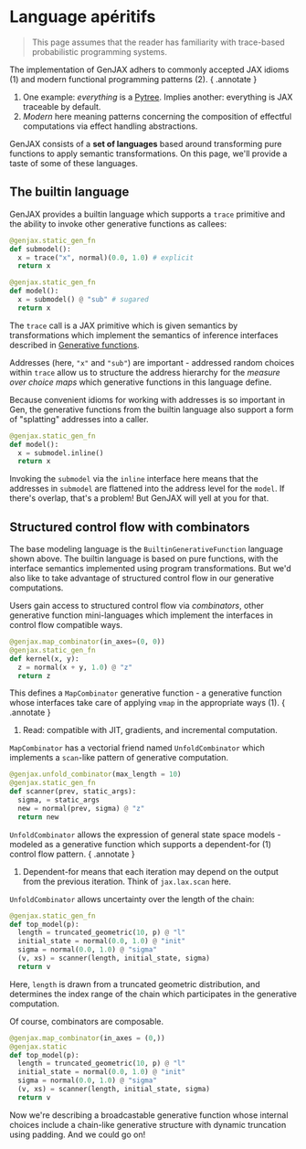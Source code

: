 # Language apéritifs

> This page assumes that the reader has familiarity with trace-based probabilistic programming systems.

The implementation of GenJAX adhers to commonly accepted JAX idioms (1) and modern functional programming patterns (2).
{ .annotate }

1.  One example: _everything_ is a [Pytree](https://github.com/patrick-kidger/equinox). Implies another: everything is JAX traceable by default.
2.  _Modern_ here meaning patterns concerning the composition of effectful computations via effect handling abstractions.

GenJAX consists of a **set of languages** based around transforming pure functions to apply semantic transformations. On this page, we'll provide a taste of some of these languages.

## The builtin language

GenJAX provides a builtin language which supports a `trace` primitive and the ability to invoke other generative functions as callees:

```python
@genjax.static_gen_fn
def submodel():
  x = trace("x", normal)(0.0, 1.0) # explicit
  return x

@genjax.static_gen_fn
def model():
  x = submodel() @ "sub" # sugared
  return x
```

The `trace` call is a JAX primitive which is given semantics by transformations which implement the semantics of inference interfaces described in [Generative functions]().

Addresses (here, `"x"` and `"sub"`) are important - addressed random choices within `trace` allow us to structure the address hierarchy for the _measure over choice maps_ which generative functions in this language define.

Because convenient idioms for working with addresses is so important in Gen, the generative functions from the builtin language also support a form of "splatting" addresses into a caller.

```python
@genjax.static_gen_fn
def model():
  x = submodel.inline()
  return x
```

Invoking the `submodel` via the `inline` interface here means that the addresses in `submodel` are flattened into the address level for the `model`. If there's overlap, that's a problem! But GenJAX will yell at you for that.

## Structured control flow with combinators

The base modeling language is the `BuiltinGenerativeFunction` language shown above. The builtin language is based on pure functions, with the interface semantics implemented using program transformations. But we'd also like to take advantage of structured control flow in our generative computations.

Users gain access to structured control flow via _combinators_, other generative function mini-languages which implement the interfaces in control flow compatible ways.

```python
@genjax.map_combinator(in_axes=(0, 0))
@genjax.static_gen_fn
def kernel(x, y):
  z = normal(x + y, 1.0) @ "z"
  return z
```

This defines a `MapCombinator` generative function - a generative function whose interfaces take care of applying `vmap` in the appropriate ways (1).
{ .annotate }

1.  Read: compatible with JIT, gradients, and incremental computation.

`MapCombinator` has a vectorial friend named `UnfoldCombinator` which implements a `scan`-like pattern of generative computation.


```python
@genjax.unfold_combinator(max_length = 10)
@genjax.static_gen_fn
def scanner(prev, static_args):
  sigma, = static_args
  new = normal(prev, sigma) @ "z"
  return new
```

`UnfoldCombinator` allows the expression of general state space models - modeled as a generative function which supports a dependent-for (1) control flow pattern.
{ .annotate }

1. Dependent-for means that each iteration may depend on the output from the previous iteration. Think of `jax.lax.scan` here.

`UnfoldCombinator` allows uncertainty over the length of the chain:

```python
@genjax.static_gen_fn
def top_model(p):
  length = truncated_geometric(10, p) @ "l"
  initial_state = normal(0.0, 1.0) @ "init"
  sigma = normal(0.0, 1.0) @ "sigma"
  (v, xs) = scanner(length, initial_state, sigma)
  return v
```

Here, `length` is drawn from a truncated geometric distribution, and determines the index range of the chain which participates in the generative computation.

Of course, combinators are composable.

```python
@genjax.map_combinator(in_axes = (0,))
@genjax.static
def top_model(p):
  length = truncated_geometric(10, p) @ "l"
  initial_state = normal(0.0, 1.0) @ "init"
  sigma = normal(0.0, 1.0) @ "sigma"
  (v, xs) = scanner(length, initial_state, sigma)
  return v
```

Now we're describing a broadcastable generative function whose internal choices include a chain-like generative structure with dynamic truncation using padding. And we could go on!

